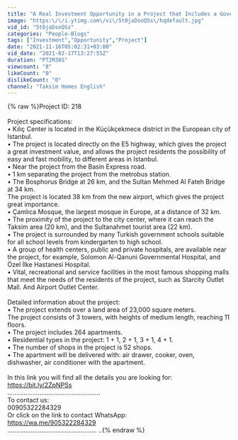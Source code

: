 ```yaml
---
title: "A Real Investment Opportunity in a Project that Includes a Government Building"
image: "https:\/\/i.ytimg.com\/vi\/5t0jaDsoQSs\/hqdefault.jpg"
vid_id: "5t0jaDsoQSs"
categories: "People-Blogs"
tags: ["Investment","Opportunity","Project"]
date: "2021-11-16T05:02:31+03:00"
vid_date: "2021-02-17T13:27:55Z"
duration: "PT2M38S"
viewcount: "8"
likeCount: "0"
dislikeCount: "0"
channel: "Taksim Homes English"
---
```

{% raw %}Project ID: 218<br /><br />Project specifications:<br />• Kılıç Center is located in the Küçükçekmece district in the European city of Istanbul.<br />• The project is located directly on the E5 highway, which gives the project a great investment value, and allows the project residents the possibility of easy and fast mobility, to different areas in Istanbul.<br />• Near the project from the Basin Express road.<br />• 1 km separating the project from the metrobus station.<br />• The Bosphorus Bridge at 26 km, and the Sultan Mehmed Al Fateh Bridge at 34 km.<br />The project is located 38 km from the new airport, which gives the project great importance.<br />• Çamlıca Mosque, the largest mosque in Europe, at a distance of 32 km.<br />• The proximity of the project to the city center, where it can reach the Taksim area (20 km), and the Sultanahmet tourist area (22 km).<br />• The project is surrounded by many Turkish government schools suitable for all school levels from kindergarten to high school.<br />• A group of health centers, public and private hospitals, are available near the project, for example, Solomon Al-Qanuni Governmental Hospital, and Özel İlke Hastanesi Hospital.<br />• Vital, recreational and service facilities in the most famous shopping malls that meet the needs of the residents of the project, such as Starcity Outlet Mall. And Airport Outlet Center.<br /><br />Detailed information about the project:<br />• The project extends over a land area of ​​23,000 square meters.<br />The project consists of 3 towers, with heights of medium length, reaching 11 floors.<br />• The project includes 264 apartments.<br />• Residential types in the project: 1 + 1, 2 + 1, 3 + 1, 4 + 1.<br />• The number of shops in the project is 52 shops.<br />• The apartment will be delivered with: air drawer, cooker, oven, dishwasher, air conditioner with the apartment.<br /><br />In this link you will find all the details you are looking for:<br /><a rel="nofollow" target="blank" href="https://bit.ly/2ZpNPSs">https://bit.ly/2ZpNPSs</a><br />....................................................<br />To contact us:<br />00905322284329<br />Or click on the link to contact WhatsApp:<br /><a rel="nofollow" target="blank" href="https://wa.me/905322284329">https://wa.me/905322284329</a><br />.................................................. ..{% endraw %}
